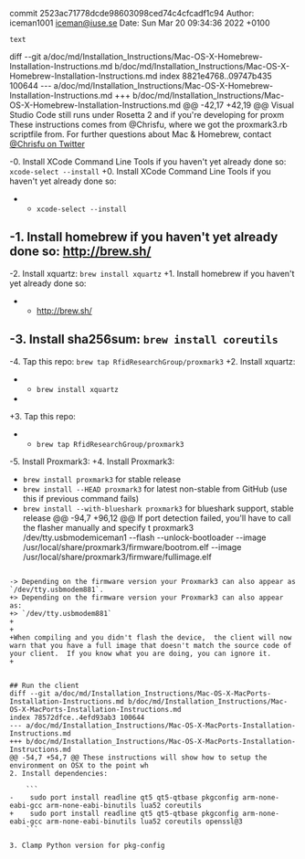 commit 2523ac71778dcde98603098ced74c4cfcadf1c94
Author: iceman1001 <iceman@iuse.se>
Date:   Sun Mar 20 09:34:36 2022 +0100

    text

diff --git a/doc/md/Installation_Instructions/Mac-OS-X-Homebrew-Installation-Instructions.md b/doc/md/Installation_Instructions/Mac-OS-X-Homebrew-Installation-Instructions.md
index 8821e4768..09747b435 100644
--- a/doc/md/Installation_Instructions/Mac-OS-X-Homebrew-Installation-Instructions.md
+++ b/doc/md/Installation_Instructions/Mac-OS-X-Homebrew-Installation-Instructions.md
@@ -42,17 +42,19 @@ Visual Studio Code still runs under Rosetta 2 and if you're developing for proxm
 These instructions comes from \@Chrisfu, where we got the proxmark3.rb scriptfile from.
 For further questions about Mac & Homebrew, contact [\@Chrisfu on Twitter](https://github.com/chrisfu/)
 
-0. Install XCode Command Line Tools if you haven't yet already done so: `xcode-select --install`
+0. Install XCode Command Line Tools if you haven't yet already done so:
+  - `xcode-select --install`
 
-1. Install homebrew if you haven't yet already done so: http://brew.sh/
-
-2. Install xquartz: `brew install xquartz`
+1. Install homebrew if you haven't yet already done so:
+  - http://brew.sh/
 
-3. Install sha256sum: `brew install coreutils`
-
-4. Tap this repo: `brew tap RfidResearchGroup/proxmark3`
+2. Install xquartz:
+  - `brew install xquartz`
+ 
+3. Tap this repo:
+  - `brew tap RfidResearchGroup/proxmark3`
 
-5. Install Proxmark3:
+4. Install Proxmark3:
   - `brew install proxmark3` for stable release 
   - `brew install --HEAD proxmark3` for latest non-stable from GitHub (use this if previous command fails)
   - `brew install --with-blueshark proxmark3` for blueshark support, stable release
@@ -94,7 +96,12 @@ If port detection failed, you'll have to call the flasher manually and specify t
 proxmark3 /dev/tty.usbmodemiceman1 --flash --unlock-bootloader --image /usr/local/share/proxmark3/firmware/bootrom.elf --image /usr/local/share/proxmark3/firmware/fullimage.elf
 ```
 
-> Depending on the firmware version your Proxmark3 can also appear as `/dev/tty.usbmodem881`.
+> Depending on the firmware version your Proxmark3 can also appear as:
+> `/dev/tty.usbmodem881`
+
+
+When compiling and you didn't flash the device,  the client will now warn that you have a full image that doesn't match the source code of your client.  If you know what you are doing, you can ignore it.
+
 
 
 ## Run the client
diff --git a/doc/md/Installation_Instructions/Mac-OS-X-MacPorts-Installation-Instructions.md b/doc/md/Installation_Instructions/Mac-OS-X-MacPorts-Installation-Instructions.md
index 78572dfce..4efd93ab3 100644
--- a/doc/md/Installation_Instructions/Mac-OS-X-MacPorts-Installation-Instructions.md
+++ b/doc/md/Installation_Instructions/Mac-OS-X-MacPorts-Installation-Instructions.md
@@ -54,7 +54,7 @@ These instructions will show how to setup the environment on OSX to the point wh
 2. Install dependencies:
 
     ```
-    sudo port install readline qt5 qt5-qtbase pkgconfig arm-none-eabi-gcc arm-none-eabi-binutils lua52 coreutils
+    sudo port install readline qt5 qt5-qtbase pkgconfig arm-none-eabi-gcc arm-none-eabi-binutils lua52 coreutils openssl@3
     ```
 
 3. Clamp Python version for pkg-config

